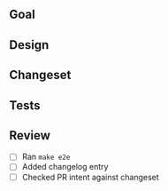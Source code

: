 ## Goal

<!-- What is the intent of this change? -->

<!--
Fixes #
Related to #
-->

## Design

<!-- How does this change work? Why was this approach to the goal used? -->

## Changeset

<!-- List what was added, removed, or changed: -->

## Tests

<!-- How was this change tested? What manual and automated tests were
     run/added? -->

## Review

- [ ] Ran `make e2e`
- [ ] Added changelog entry
- [ ] Checked PR intent against changeset
